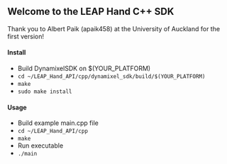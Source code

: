 ## Welcome to the LEAP Hand C++ SDK

Thank you to Albert Paik (apaik458) at the University of Auckland for the first version!

#### Install
- Build DynamixelSDK on $(YOUR_PLATFORM)
- `cd ~/LEAP_Hand_API/cpp/dynamixel_sdk/build/$(YOUR_PLATFORM)`
- `make`
- `sudo make install`

#### Usage
- Build example main.cpp file
- `cd ~/LEAP_Hand_API/cpp`
- `make`
- Run executable
- `./main`
